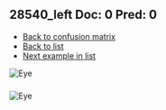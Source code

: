 ## 28540_left Doc: 0 Pred: 0
- [Back to confusion matrix](https://github.com/juliandewit/kaggle_retinopathy/blob/master/matrix.md)
- [Back to list](https://github.com/juliandewit/kaggle_retinopathy/blob/master/lists/00/list.md)
- [Next example in list](https://github.com/juliandewit/kaggle_retinopathy/blob/master/lists/00/28/28547_left.md)

![Eye](https://retinopaty.blob.core.windows.net/size1024/28540_left_0.jpeg)

### 

![Eye]()
